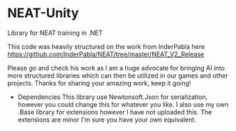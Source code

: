 # NEAT-Unity
Library for NEAT training in .NET

This code was heavily structured on the work from InderPabla 
here https://github.com/InderPabla/NEAT/tree/master/NEAT_V2_Release

Please go and check his work as I am a huge advocate for bringing AI into more structured libraries which can then be utilized in our games and other projects.
Thanks for sharing your amazing work, keep it going!

- Dependencies
This library use Newtonsoft.Json for serialization, however you could change this for whatever you like.
I also use my own .Base library for extensions however I have not uploaded this. The extensions are minor I'm sure you have your own equivalent.
